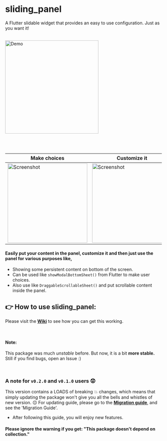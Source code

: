 # sliding_panel

A Flutter slidable widget that provides an easy to use configuration. Just as you want it!


<br>

<img width="300px" alt="Demo" src="https://github.com/RaviKavaiya/sliding_panel/blob/master/demo/demo.gif"/>

<br><br>

Make choices | Customize it | Get full control
--- | --- | ---
<img width="256px" alt="Screenshot" src="https://github.com/RaviKavaiya/sliding_panel/blob/master/demo/screen1.png"/> | <img width="256px" alt="Screenshot" src="https://github.com/RaviKavaiya/sliding_panel/blob/master/demo/screen2.png"/> | <img width="256px" alt="Screenshot" src="https://github.com/RaviKavaiya/sliding_panel/blob/master/demo/screen3.png"/>

#### Easily put your content in the panel, customize it and then just use the panel for various purposes like, 
- Showing some persistent content on bottom of the screen.
- Can be used like `showModalBottomSheet()` from Flutter to make user choices.
- Also use like `DraggableScrollableSheet()` and put scrollable content inside the panel.

## :point_right: How to use sliding_panel:
Please visit the [**Wiki**](https://github.com/RaviKavaiya/sliding_panel/wiki) to see how you can get this working.

<br>

#### Note:
This package was much *unstable* before. But now, it is a bit **more stable.** Still if you find bugs, open an Issue :)

<br>

### A note for `v0.2.0` and `v0.1.0` users :worried:
This version contains a LOADS of breaking :boom: changes, which means that simply updating the package won't give you all the bells and whistles of new version. :pensive: For updating guide, please go to the [**Migration guide**](https://github.com/RaviKavaiya/sliding_panel/wiki/Migration-guide), and see the 'Migration Guide'.
- After following this guide, you will enjoy new features.


#### Please ignore the warning if you get: "This package doesn't depend on collection."
